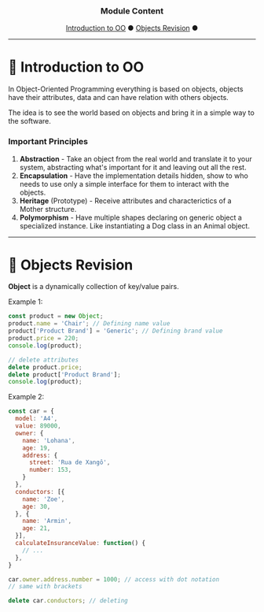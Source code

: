 <h3 align="center">Module Content</h3>

<p align="center">
  <a href="#-introduction-to-oo">Introduction to OO</a> ●
  <a href="#-objects-revision">Objects Revision</a> ● 
</p>

---
# 🏁 Introduction to OO

In Object-Oriented Programming everything is based on objects, objects have their attributes, data and can have relation with others objects.

The idea is to see the world based on objects and bring it in a simple way to the software.

### Important Principles

1. <strong>Abstraction</strong> - Take an object from the real world and translate it to your system, abstracting what's important for it and leaving out all the rest.
2. <strong>Encapsulation</strong> - Have the implementation details hidden, show to who needs to use only a simple interface for them to interact with the objects. 
3. <strong>Heritage</strong> (Prototype) - Receive attributes and characterictics of a Mother structure.
4. <strong>Polymorphism</strong> - Have multiple shapes declaring on generic object a specialized instance. Like instantiating a Dog class in an Animal object.

---
# 📖 Objects Revision

<strong>Object</strong> is a dynamically collection of key/value pairs.

Example 1:
```js
const product = new Object;
product.name = 'Chair'; // Defining name value
product['Product Brand'] = 'Generic'; // Defining brand value
product.price = 220;
console.log(product);

// delete attributes
delete product.price;
delete product['Product Brand'];
console.log(product);
```

Example 2:
```js
const car = {
  model: 'A4',
  value: 89000,
  owner: {
    name: 'Lohana',
    age: 19,
    address: {
      street: 'Rua de Xangô',
      number: 153,
    }
  },
  conductors: [{
    name: 'Zoe',
    age: 30,
  }, {
    name: 'Armin',
    age: 21,
  }],
  calculateInsuranceValue: function() {
    // ...
  },
}

car.owner.address.number = 1000; // access with dot notation
// same with brackets

delete car.conductors; // deleting
```